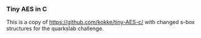 ### Tiny AES in C

This is a copy of https://github.com/kokke/tiny-AES-c/ with changed s-box structures for the quarkslab challenge.
